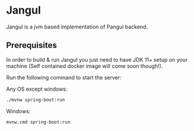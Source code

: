 # Jangul

Jangul is a jvm based implementation of Pangul backend.

## Prerequisites

In order to build & run Jangul you just need to have JDK 11+ setup on your machine (Self contained docker image will come soon though!).
 
Run the following command to start the server:

Any OS except windows:
```bash
./mvnw spring-boot:run
```

Windows:

```bash
mvnw.cmd spring-boot:run
```



